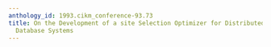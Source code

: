 ```yaml
---
anthology_id: 1993.cikm_conference-93.73
title: On the Development of a site Selection Optimizer for Distributed and Parallel
  Database Systems
---
```


